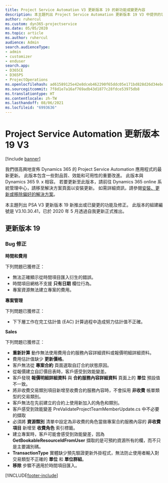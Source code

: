```yaml
---
title: Project Service Automation V3 更新版本 19 的新功能或變更內容
description: 本主題列出 Project Service Automation 更新版本 19 V3 中提供的功能和修正。
author: ruhercul
ms.custom: dyn365-projectservice
ms.date: 05/05/2020
ms.topic: article
ms.author: ruhercul
audience: Admin
search.audienceType:
- admin
- customizer
- enduser
search.app:
- D365CE
- D365PS
- ProjectOperations
ms.openlocfilehash: ad61589125e42e8dceb462290f65ddc05e171bd828d26d34ebd548ca285e9aa4
ms.sourcegitcommit: 7f8d1e7a16af769adb43d1877c28fdce53975db8
ms.translationtype: HT
ms.contentlocale: zh-TW
ms.lasthandoff: 08/06/2021
ms.locfileid: "6993636"
---
```

# <a name="project-service-automation-update-release-19-v3"></a>Project Service Automation 更新版本 19 V3

[!include [banner](../includes/psa-now-project-operations.md)]

我們很高興地宣佈 Dynamics 365 的 Project Service Automation 應用程式的最新更新。 此版本包含一些對品質、效能和可用性的重要改進。 此版本與 Dynamics 365 9. x 相容。 若要更新至此版本，請前往 Dynamics 365 online 系統管理中心，請移至解決方案頁面以安裝更新。 如需詳細資訊，請參閱[安裝、更新或移除偏好的解決方案](/power-platform/admin/install-remove-preferred-solution)。

本主題列出 PSA V3 更新版本 19 新推出或已變更的功能及修正。 此版本的組建編號是 V3.10.30.41，已於 2020 年 5 月透過自我更新正式推出。

## <a name="update-release-19"></a>更新版本 19

### <a name="bug-fixes"></a>Bug 修正

**時間和費用**

下列問題已獲修正： 

- 無法正確顯示從時間項目匯入衍生的錯誤。
- 時間項目網格不支援 **只有日期** 欄位行為。
- 專案資源無法建立專案的費用。

**專案管理**

下列問題已獲修正： 

-  下下層工作在完工估計值 (EAC) 計算過程中造成努力估計值不正確。

**Sales**

下列問題已獲修正： 

- **重新計算** 動作無法使用費用合約服務內容詳細資料或報價明細詳細資料。
- 費用估計值缺少 **更新價格**。
-  客戶無法從 **專案合約** 頁面選取自訂合約狀態原因。
- 從報價建立自訂價目表時，客戶感受到效能變差。
- 客戶發現 **報價明細詳細資料** 與 **合約服務內容詳細資料** 頁面上的 **單位** 預設值不一致。
- 將非收費交易類別項目新增至收費合約服務內容時，不會採用 **非收費** 帳單類型的交易類別。
- 客戶無法在先前建立的合約上使用新加入的角色和類別。
- 客戶感受到效能變差 PreValidateProjectTeamMemberUpdate.cs 中不必要的擷取
- 必須將 **資源類別** 清單中設定為非收費的角色當做專案合約服務內容的 **非收費項目** 新增至 **收費角色** 索引標籤。
- 建立專案時，客戶可能會感受到效能變差，因為 **GetBookableResourceIdFromUser** 擷取的是可預約資源所有的欄，而不只是主要識別碼。
- **TransactionType** 實體缺少預先驗證更新外掛程式，無法防止使用者輸入對交易類型不正確的 **單位** 和 **單位群組**。
- **移除** 步驟不適用於時間項目匯入。


[!INCLUDE[footer-include](../includes/footer-banner.md)]